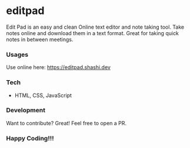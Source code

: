 # editpad

Edit Pad is an easy and clean Online text editor and note taking tool. Take notes online and download them in a text format. Great for taking quick notes in between meetings.

### Usages
Use online here: https://editpad.shashi.dev

### Tech
* HTML, CSS, JavaScript

### Development
Want to contribute? Great! Feel free to open a PR.

### Happy Coding!!!
